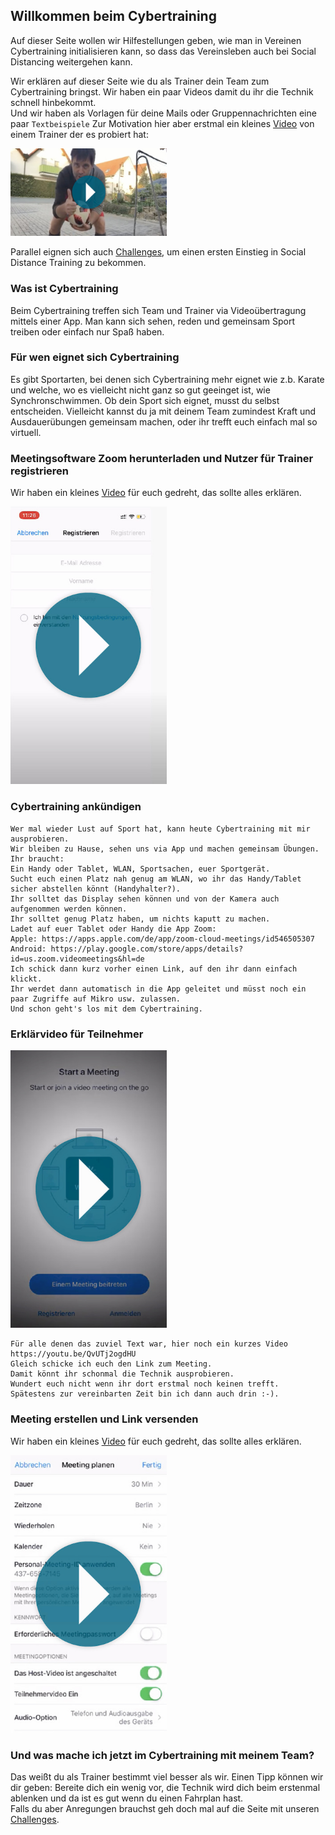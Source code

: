 ## Willkommen beim Cybertraining

Auf dieser Seite wollen wir Hilfestellungen geben, wie man in Vereinen Cybertraining initialisieren kann, so dass das Vereinsleben auch bei Social Distancing weitergehen kann. 

Wir erklären auf dieser Seite wie du als Trainer dein Team zum Cybertraining bringst.
Wir haben ein paar Videos damit du ihr die Technik schnell hinbekommt.  
Und wir haben als Vorlagen für deine Mails oder Gruppennachrichten eine paar ```Textbeispiele``` 
Zur Motivation hier aber erstmal ein kleines [Video](https://youtu.be/qiL5HIlWSo4) von einem Trainer der es probiert hat:

[<img src="Cybertraining-4_preview.jpg" alt="Video Link"
	title="Video Link" width="250" />](https://youtu.be/qiL5HIlWSo4)

Parallel eignen sich auch [Challenges](https://phimichel.github.io/ZusammenAlleinChallenges/index.html), um einen ersten Einstieg in Social Distance Training zu bekommen.


### Was ist Cybertraining
Beim Cybertraining treffen sich Team und Trainer via Videoübertragung mittels einer App. Man kann sich sehen, reden und gemeinsam Sport treiben oder einfach nur Spaß haben.

### Für wen eignet sich Cybertraining
Es gibt Sportarten, bei denen sich Cybertraining mehr eignet wie z.b. Karate und welche, wo es vielleicht nicht ganz so gut geeinget ist, wie Synchronschwimmen.
Ob dein Sport sich eignet, musst du selbst entscheiden. Vielleicht kannst du ja mit deinem Team zumindest Kraft und Ausdauerübungen gemeinsam machen, oder ihr trefft euch einfach mal so virtuell.

### Meetingsoftware Zoom herunterladen und Nutzer für Trainer registrieren
Wir haben ein kleines [Video](https://youtu.be/H-uyyE9ly6E) für euch gedreht, das sollte alles erklären.

[<img src="Cybertraining-1_handy-preview-small.jpg" alt="Video Link"
	title="Video Link" width="250" />](https://youtu.be/H-uyyE9ly6E)
  

### Cybertraining ankündigen
```
Wer mal wieder Lust auf Sport hat, kann heute Cybertraining mit mir ausprobieren.  
Wir bleiben zu Hause, sehen uns via App und machen gemeinsam Übungen.  
Ihr braucht:  
Ein Handy oder Tablet, WLAN, Sportsachen, euer Sportgerät.  
Sucht euch einen Platz nah genug am WLAN, wo ihr das Handy/Tablet sicher abstellen könnt (Handyhalter?).   
Ihr solltet das Display sehen können und von der Kamera auch aufgenommen werden können.  
Ihr solltet genug Platz haben, um nichts kaputt zu machen.  
Ladet auf euer Tablet oder Handy die App Zoom:  
Apple: https://apps.apple.com/de/app/zoom-cloud-meetings/id546505307  
Android: https://play.google.com/store/apps/details?id=us.zoom.videomeetings&hl=de  
Ich schick dann kurz vorher einen Link, auf den ihr dann einfach klickt.  
Ihr werdet dann automatisch in die App geleitet und müsst noch ein paar Zugriffe auf Mikro usw. zulassen.   
Und schon geht's los mit dem Cybertraining.
``` 

### Erklärvideo für Teilnehmer
[<img src="Cybertraining-2_handy-preview-small.jpg" alt="Video Link"
	title="Video Link" width="250" />](https://youtu.be/QvUTj2ogdHU)
```
Für alle denen das zuviel Text war, hier noch ein kurzes Video https://youtu.be/QvUTj2ogdHU  
Gleich schicke ich euch den Link zum Meeting.  
Damit könnt ihr schonmal die Technik ausprobieren.   
Wundert euch nicht wenn ihr dort erstmal noch keinen trefft.  
Spätestens zur vereinbarten Zeit bin ich dann auch drin :-).
```


### Meeting erstellen und Link versenden
Wir haben ein kleines [Video](https://youtu.be/ZwTNwkgXiKg) für euch gedreht, das sollte alles erklären.

[<img src="Cybertraining-3_handy-preview-small.jpg" alt="Video Link"
	title="Video Link" width="250" />](https://youtu.be/ZwTNwkgXiKg)


### Und was mache ich jetzt im Cybertraining mit meinem Team?
Das weißt du als Trainer bestimmt viel besser als wir. Einen Tipp können wir dir geben: Bereite dich ein wenig vor, die Technik wird dich beim erstenmal ablenken und da ist es gut wenn du einen Fahrplan hast.  
Falls du aber Anregungen brauchst geh doch mal auf die Seite mit unseren [Challenges](https://phimichel.github.io/ZusammenAlleinChallenges/index.html).

